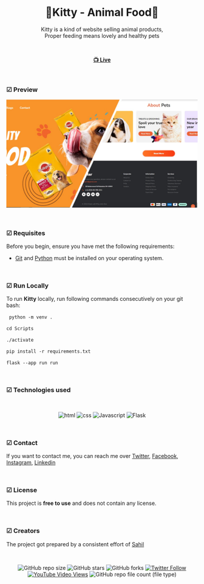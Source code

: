 
<div align="center">

  <h1 align="center">🥣Kitty - Animal Food🥣</h1>

  Kitty is a kind of website selling animal products, <br /> Proper feeding means lovely and healthy pets 

<br>

  <a href="https://github.com/salahlisahil"><strong> 📺 Live</strong></a> 

</div>

<br />

### ☑ Preview

![Kitty](./readme-images/Kitty-image.jpg)

<br>

### ☑ Requisites

Before you begin, ensure you have met the following requirements:

* [Git](https://git-scm.com/downloads "Download Git") and [Python](https://www.python.org/downloads/) must be installed on your operating system.

<br>

### ☑ Run Locally

To run **Kitty** locally, run following commands consecutively on your git bash:
```
 python -m venv .
```
```
cd Scripts
```
```
./activate
```
```
pip install -r requirements.txt
```
```
flask --app run run
```

<br>

### ☑ Technologies used

<br>

<div align="center">

![html](https://img.shields.io/badge/html-yellow?logo=html5)
![css](https://img.shields.io/badge/css-blue?logo=css3)
![Javascript](https://img.shields.io/badge/JavaScript-darkgreen?logo=javascript)
![Flask](https://img.shields.io/badge/flask-blue?logo=flask)



</div>

<br>

### ☑ Contact

If you want to contact me, you can reach me over [Twitter](https://www.twitter.com/sahil_salahli), [Facebook](https://www.facebook.com/S.Salahli), [Instagram](https://instagram.com/salahli.sahil), [Linkedin](https://www.linkedin.com/in/salahlisahil)

<br>

### ☑ License

This project is **free to use** and does not contain any license.


<br>

### ☑ Creators

The project got prepared by a consistent effort of [Sahil](https://github.com/salahlisahil)

<br>

<div align="center">
  
  ![GitHub repo size](https://img.shields.io/github/repo-size/salahlisahil/pettie)
  ![GitHub stars](https://img.shields.io/github/stars/salahlisahil/pettie?style=social)
  ![GitHub forks](https://img.shields.io/github/forks/salahlisahil/pettie?style=social)
[![Twitter Follow](https://img.shields.io/twitter/follow/salahlisahil_?style=social)](https://twitter.com/sahil_salahli)
  [![YouTube Video Views](https://img.shields.io/youtube/views/xwXGdpRuSiQ?style=social)](https://youtube.com)
  ![GitHub repo file count (file type)](https://img.shields.io/github/directory-file-count/salahlisahil/pettie)

</div>
